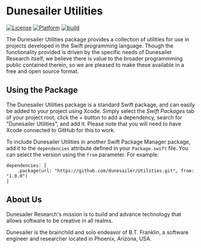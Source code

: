 Dunesailer Utilities
====================

[![License](https://img.shields.io/badge/License-MIT-blue.svg)](https://github.com/dunesailer/Utilities/blob/master/LICENSE)
[![Platform](https://img.shields.io/badge/in-swift5.3-orange.svg)](https://github.com/apple/swift)
[![build](https://github.com/dunesailer/Utilities/workflows/build/badge.svg)](https://github.com/dunesailer/Utilities/actions?query=workflow%3Abuild)

The Dunesailer Utilities package provides a collection of utilities for use in projects developed in the Swift programming language. Though the functionality provided is driven by the specific needs of Dunesailer Research itself, we believe there is value to the broader programmming public contained therein, so we are pleased to make these available in a free and open source format.


## Using the Package

The Dunesailer Utilities package is a standard Swift package, and can easily be added to your project using Xcode. Simply select the *Swift Packages* tab of your project root, click the + button to add a dependency, search for "Dunesailer Utilities", and add it. Please note that you will need to have Xcode connected to GitHub for this to work.

To include Dunesailer Utilities in another Swift Package Manager package, add it to the `dependencies` attribute defined in your `Package.swift` file. You can select the version using the `from` parameter. For example:
```
dependencies: [
    .package(url: "https://github.com/dunesailer/Utilities.git", from: "1.0.0")
]
```


## About Us

Dunesailer Research's mission is to build and advance technology that allows software to be creative in all realms.

Dunesailer is the brainchild and solo endeavor of B.T. Franklin, a software engineer and researcher located in Phoenix, Arizona, USA.
